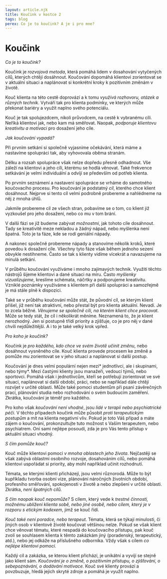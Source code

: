 ```yaml
---
layout: article.njk
title: Koučink v kostce 2
tags: blog
perex: Co je to koučink? A je i pro mne? 
---
```


# Koučink


*Co je to koučink?*

Koučink je *rozvojová metoda*, která pomáhá lidem v dosahování vytyčených cílů, kterých chtějí dosáhnout. Koučování dopomáhá klientovi zorientovat se v aktuální situaci a naplánovat si konkrétní kroky k pozitivním změnám v životě. 

Kouč klienta na této cestě doprovází a k tomu *využívá rozhovoru, otázek a různých technik*. Vytváří tak pro klienta podmínky, ve kterých může překonat bariéry a využít naplno svého potenciálu. 

Kouč je tak spolujezdcem, nikoli průvodcem, na cestě k vybranému cíli. Neříká klientovi jak, nebo kam má směřovat. Naopak, *podporuje klientovu kreativitu a motivaci* pro dosažení jeho cíle.

*Jak koučování vypadá?*

Při prvním setkání si společně vyjasníme očekávání, která máme a nastavíme spolupráci tak, aby vyhovovala oběma stranám. 

Délku a rozsah spolupráce však nelze dopředu přesně odhadnout. Vše záleží na klientovi a jeho cíli, kterému se hodlá věnovat. Také frekvence setkávání je velmi individuální a odvíjí se především od potřeb klienta. 

Po prvním seznámení a nastavení spolupráce se vrháme do samotného koučovacího procesu. 
Pro koučování je podstatný *cíl*, kterého chce klient dosáhnout. Nejprve si tento cíl velmi podrobně probereme a nahlédneme na něj z mnoha úhlů. 

Jakmile probereme cíl ze všech stran, pobavíme se o tom, co klient již vyzkoušel pro jeho dosažení, nebo co mu v tom brání. 

V další fázi se již budeme zabývat *možnostmi*, jak tohoto cíle dosáhnout. Tady se kreativitě meze nekladou a žádný nápad, nebo myšlenka není špatná. Toto je ta fáze, kde se rodí geniální nápady. 

A nakonec společně probereme nápady a stanovíme několik kroků, které povedou k dosažení cíle. 
Všechny tyto fáze však během jednoho sezení obvykle nestihneme. Často se tak s klienty vidíme vícekrát a navazujeme na minulá setkání.

V průběhu koučování využíváme i mnoho zajímavých technik. Využití těchto nástrojů šijeme klientovi a dané situaci na míru. Často *myšlenky vizualizujeme*, kreslíme schémata, náčrtky a podporujeme kreativitu. Vzniklé poznámky využíváme s klientem při další spolupráci a samozřejmě je má stále plně k dispozici.

Také se v průběhu koučování může stát, že původní cíl, se kterým klient přišel, již není tak atraktivní, nebo přestal být pro klienta aktuální. Nevadí. Je to zcela běžné. *Věnujeme se společně cíli, na kterém klient chce pracovat*. Může se tedy stát, že cíl i několikrát měníme. Neznamená to, že je klient nerozhodný. Jen si postupně třídí priority a zjišťuje, co je pro něj v dané chvíli nejdůležitější. A i to je také velký krok vpřed.

*Pro koho je koučink?*

Koučink je *pro každého, kdo chce ve svém životě učinit změnu*, nebo dosáhnout vysněného cíle. Kouč klienta provede procesem ke změně a pomůže mu zorientovat se v jeho situaci a naplánovat si další postup.

Koučování je dnes velmi populární nejen mezi* jednotlivci, ale i skupinami, nebo týmy*. Mezi častými klienty jsou manažeři, vedoucí týmů, nebo sportovci. Pomáhá však i jednotlivcům, kteří se potřebují zorientovat ve své situaci, naplánovat si další období, práci, nebo se například dále chtějí rozvíjet v určité oblasti. Může také pomoci studentům při psaní závěrečných prací, plánování studia nebo rozhodování o svém budoucím zaměření. Zkrátka, koučování je téměř pro každého.

Pro koho však *koučování není vhodné*, jsou *lidé v terapii nebo psychiatrické péči*. V těchto případech koučink může působit *proti terapeutickým postupům* a mít na klienta negativní vliv. Pokud je toto Váš případ a máte zájem o koučování, prokonzultujte tuto možnost s Vaším terapeutem, nebo psychiatrem. Oni sami nejlépe posoudí, zda je pro Vás tento přístup v aktuální situaci vhodný. 

*S čím pomůže kouč?*

Kouč může klientovi pomoci *v mnoha oblastech jeho života*. Nejčastěji se však zabývá oblastmi osobního rozvoje, dosahováním cílů, nebo pomáhá klientovi uspořádat si priority, aby mohl například učinit rozhodnutí. 

Témata, se kterými klienti přicházejí, jsou velmi různorodá. Může to být kupříkladu tvorba osobní vize, plánování náročných životních období, profesního směřování, spokojenosti v životě a nebo zlepšení v určité oblasti. Zkrátka, *není špatných cílů.*

*S čím naopak kouč nepomůže?* S cílem, který vede k *trestné činnosti, možnému ublížení klienta sobě, nebo jiné osobě, nebo cílem, který je v rozporu s etickým kodexem*, jimž se kouč řídí. 

*Kouč také není poradce, nebo terapeut*. Témata, která se týkají minulosti, či jiných osob v klientově životě koučovat většinou nelze. Pokud se však klient chce věnovat tématu, které nespadá do koučovacího přístupu, pak kouč zvolí se souhlasem klienta k těmto zakázkám jiný (poradenský, terapeutický, atd.), nebo jej odkáže na příslušného odborníka. Vždy však s cílem *co nejlépe klientovi pomoci*.

Každý cíl a zakázka, se kterou klient přichází, je unikátní a vyvíjí se stejně jako klient sám. *Koučování je o změně, o pozitivním přístupu, o zjišťování, o sebepoznávání, o dodávání motivace.* Kouč své klienty provází a povzbuzuje, hledá jejich skryté zdroje a pomáhá je využít naplno.
